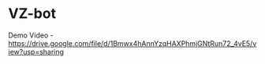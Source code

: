 # VZ-bot
Demo Video - https://drive.google.com/file/d/1Bmwx4hAnnYzqHAXPhmjGNtRun72_4vE5/view?usp=sharing
